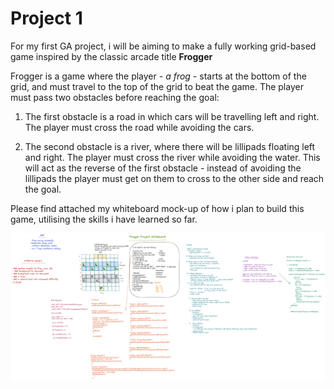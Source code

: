 # Project 1

For my first GA project, i will be aiming to make a fully working grid-based game inspired by the classic arcade title **Frogger**

Frogger is a game where the player - _a frog_ - starts at the bottom of the grid, and must travel to the top of the grid to beat the game. The player must pass two obstacles before reaching the goal:

1. The first obstacle is a road in which cars will be travelling left and right. The player must cross the road while avoiding the cars.

2. The second obstacle is a river, where there will be lillipads floating left and right.
   The player must cross the river while avoiding the water. This will act as the reverse of the first obstacle - instead of avoiding the lillipads the player must get on them to cross to the other side and reach the goal.

Please find attached my whiteboard mock-up of how i plan to build this game, utilising the skills i have learned so far.

![project 1 whiteboard](./project-1-whiteboard.png)
